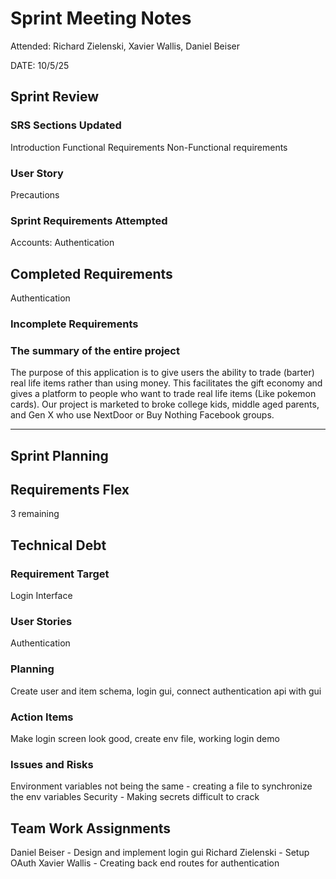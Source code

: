 # Sprint Meeting Notes
Attended: Richard Zielenski, Xavier Wallis, Daniel Beiser

DATE: 10/5/25

## Sprint Review
### SRS Sections Updated
Introduction
Functional Requirements
Non-Functional requirements

### User Story
Precautions

### Sprint Requirements Attempted
Accounts: Authentication

## Completed Requirements
Authentication

### Incomplete Requirements

### The summary of the entire project

The purpose of this application is to give users the ability to trade (barter) real life items rather than using money. This facilitates the gift economy and gives a platform to people who want to trade real life items (Like pokemon cards). Our project is marketed to broke college kids, middle aged parents, and Gen X who use NextDoor or Buy Nothing Facebook groups.

*** 
## Sprint Planning
## Requirements Flex
3 remaining

## Technical Debt

### Requirement Target
Login Interface

### User Stories
Authentication

### Planning
Create user and item schema, login gui, connect authentication api with gui

### Action Items
Make login screen look good, create env file, working login demo

### Issues and Risks
Environment variables not being the same - creating a file to synchronize the env variables
Security - Making secrets difficult to crack

## Team Work Assignments
Daniel Beiser - Design and implement login gui
Richard Zielenski - Setup OAuth
Xavier Wallis - Creating back end routes for authentication
